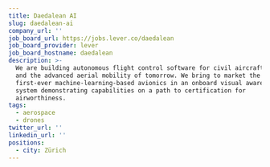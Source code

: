 ```yaml
---
title: Daedalean AI
slug: daedalean-ai
company_url: ''
job_board_url: https://jobs.lever.co/daedalean
job_board_provider: lever
job_board_hostname: daedalean
description: >-
  We are building autonomous flight control software for civil aircraft of today
  and the advanced aerial mobility of tomorrow. We bring to market the
  first-ever machine-learning-based avionics in an onboard visual awareness
  system demonstrating capabilities on a path to certification for
  airworthiness.
tags:
  - aerospace
  - drones
twitter_url: ''
linkedin_url: ''
positions:
  - city: Zürich
---
```

